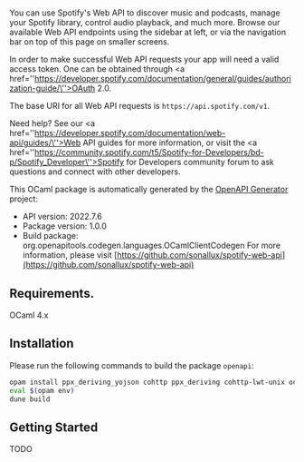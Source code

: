 # 
You can use Spotify's Web API to discover music and podcasts, manage your Spotify library, control audio playback, and much more. Browse our available Web API endpoints using the sidebar at left, or via the navigation bar on top of this page on smaller screens.

In order to make successful Web API requests your app will need a valid access token. One can be obtained through <a href=\''https://developer.spotify.com/documentation/general/guides/authorization-guide/\''>OAuth 2.0</a>.

The base URI for all Web API requests is `https://api.spotify.com/v1`.

Need help? See our <a href=\''https://developer.spotify.com/documentation/web-api/guides/\''>Web API guides</a> for more information, or visit the <a href=\''https://community.spotify.com/t5/Spotify-for-Developers/bd-p/Spotify_Developer\''>Spotify for Developers community forum</a> to ask questions and connect with other developers.


This OCaml package is automatically generated by the [OpenAPI Generator](https://openapi-generator.tech) project:

- API version: 2022.7.6
- Package version: 1.0.0
- Build package: org.openapitools.codegen.languages.OCamlClientCodegen
For more information, please visit [https://github.com/sonallux/spotify-web-api](https://github.com/sonallux/spotify-web-api)

## Requirements.

OCaml 4.x

## Installation

Please run the following commands to build the package `openapi`:

```sh
opam install ppx_deriving_yojson cohttp ppx_deriving cohttp-lwt-unix ocaml-migrate-parsetree
eval $(opam env)
dune build
```

## Getting Started

TODO
